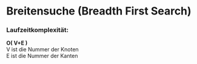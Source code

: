 # Breitensuche (Breadth First Search)


### Laufzeitkomplexität:

**O( V+E )<br>**
V ist die Nummer der Knoten<br>
E ist die Nummer der Kanten<br>
